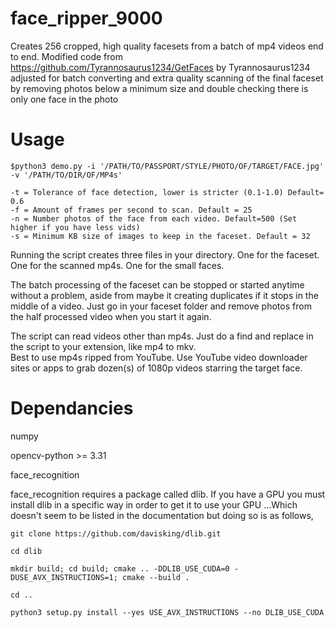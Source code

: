 # face_ripper_9000
Creates 256 cropped, high quality facesets from a batch of mp4 videos end to end. 
Modified code from https://github.com/Tyrannosaurus1234/GetFaces by Tyrannosaurus1234 adjusted for batch converting and
extra quality scanning of the final faceset by removing photos below a minimum size and double checking there is only one
face in the photo

# Usage

    $python3 demo.py -i '/PATH/TO/PASSPORT/STYLE/PHOTO/OF/TARGET/FACE.jpg' -v '/PATH/TO/DIR/OF/MP4s'

    -t = Tolerance of face detection, lower is stricter (0.1-1.0) Default= 0.6
    -f = Amount of frames per second to scan. Default = 25
    -n = Number photos of the face from each video. Default=500 (Set higher if you have less vids)
    -s = Minimum KB size of images to keep in the faceset. Default = 32

Running the script creates three files in your directory. One for the faceset. One for the scanned mp4s. One for the small faces.

The batch processing of the faceset can be stopped or started anytime without a problem, aside from maybe it creating
duplicates if it stops in the middle of a video. Just go in your faceset folder and remove photos from the half processed
video when you start it again.

The script can read videos other than mp4s. Just do a find and replace in the script to your extension, like mp4 to mkv.  
Best to use mp4s ripped from YouTube. Use YouTube video downloader sites or apps to grab dozen(s) of 1080p videos starring
the target face.

# Dependancies
numpy

opencv-python >= 3.31

face_recognition

face_recognition requires a package called dlib. If you have a GPU you must install dlib in a specific way in order to get it to use your GPU ...Which doesn't seem to be listed in the documentation but doing so is as follows,

    git clone https://github.com/davisking/dlib.git

    cd dlib

    mkdir build; cd build; cmake .. -DDLIB_USE_CUDA=0 -DUSE_AVX_INSTRUCTIONS=1; cmake --build .

    cd ..

    python3 setup.py install --yes USE_AVX_INSTRUCTIONS --no DLIB_USE_CUDA
